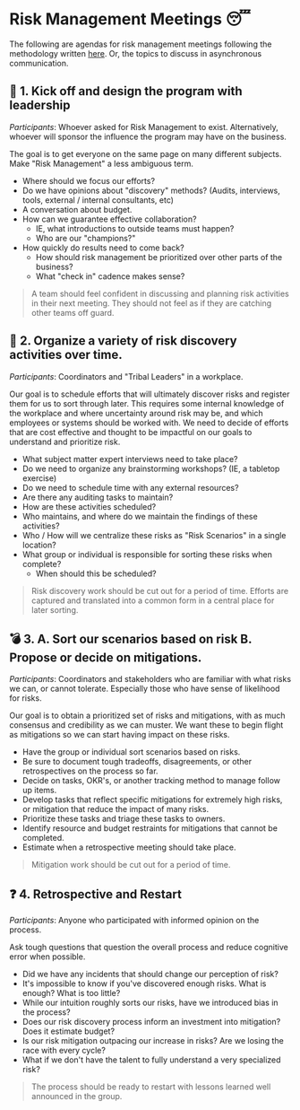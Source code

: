 #  Risk Management Meetings :sleeping:
The following are agendas for risk management meetings following the methodology written [here](README.md). Or, the topics to discuss in asynchronous communication.

## :rocket: 1. Kick off and design the program with leadership
*Participants*: Whoever asked for Risk Management to exist. Alternatively, whoever will sponsor the influence the program may have on the business.

The goal is to get everyone on the same page on many different subjects. Make "Risk Management" a less ambiguous term.

- Where should we focus our efforts?
- Do we have opinions about "discovery" methods? (Audits, interviews, tools, external / internal consultants, etc)
- A conversation about budget.
- How can we guarantee effective collaboration?
  - IE, what introductions to outside teams must happen?
  - Who are our "champions?"  
- How quickly do results need to come back?
  - How should risk management be prioritized over other parts of the business?
  - What "check in" cadence makes sense?

> A team should feel confident in discussing and planning risk activities in their next meeting.
> They should not feel as if they are catching other teams off guard.

## :calendar: 2. Organize a variety of risk discovery activities over time.
*Participants*: Coordinators and "Tribal Leaders" in a workplace.

Our goal is to schedule efforts that will ultimately discover risks and register them for us to sort through later. This requires some internal knowledge of the workplace and where uncertainty around risk may be, and which employees or systems should be worked with. We need to decide of efforts that are cost effective and thought to be impactful on our goals to understand and prioritize risk.

- What subject matter expert interviews need to take place?
- Do we need to organize any brainstorming workshops? (IE, a tabletop exercise)
- Do we need to schedule time with any external resources?
- Are there any auditing tasks to maintain?
- How are these activities scheduled?
- Who maintains, and where do we maintain the findings of these activities?
- Who / How will we centralize these risks as "Risk Scenarios" in a single location?
- What group or individual is responsible for sorting these risks when complete?
  - When should this be scheduled?

> Risk discovery work should be cut out for a period of time. Efforts are captured and translated into a common form in a central place for later sorting.

## :bomb: 3. A. Sort our scenarios based on risk B. Propose or decide on mitigations.
*Participants*: Coordinators and stakeholders who are familiar with what risks we can, or cannot tolerate. Especially those who have sense of likelihood for risks.

Our goal is to obtain a prioritized set of risks and mitigations, with as much consensus and credibility as we can muster. We want these to begin flight as mitigations so we can start having impact on these risks.

- Have the group or individual sort scenarios based on risks.
- Be sure to document tough tradeoffs, disagreements, or other retrospectives on the process so far.
- Decide on tasks, OKR's, or another tracking method to manage follow up items.
- Develop tasks that reflect specific mitigations for extremely high risks, or mitigation that reduce the impact of many risks.
- Prioritize these tasks and triage these tasks to owners.
- Identify resource and budget restraints for mitigations that cannot be completed.
- Estimate when a retrospective meeting should take place.

> Mitigation work should be cut out for a period of time.

## :question: 4. Retrospective and Restart
*Participants*: Anyone who participated with informed opinion on the process.

Ask tough questions that question the overall process and reduce cognitive error when possible.

- Did we have any incidents that should change our perception of risk?
- It's impossible to know if you've discovered enough risks. What is enough? What is too little?
- While our intuition roughly sorts our risks, have we introduced bias in the process?
- Does our risk discovery process inform an investment into mitigation? Does it estimate budget?
- Is our risk mitigation outpacing our increase in risks? Are we losing the race with every cycle?
- What if we don't have the talent to fully understand a very specialized risk?

> The process should be ready to restart with lessons learned well announced in the group.
